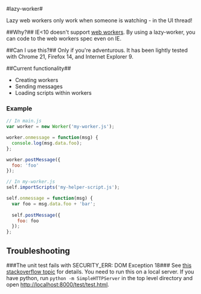 #lazy-worker#

Lazy web workers only work when someone is watching - in the UI thread!

##Why?##
IE<10 doesn't support [web workers](https://developer.mozilla.org/en-US/docs/DOM/Using_web_workers). By using a lazy-worker, you can code to the web workers spec even on IE.

##Can I use this?##
Only if you're adventurous. It has been lightly tested with Chrome 21, Firefox 14, and Internet Explorer 9. 

##Current functionality##
* Creating workers
* Sending messages
* Loading scripts within workers

### Example ###
```javascript
// In main.js
var worker = new Worker('my-worker.js');

worker.onmessage = function(msg) {
  console.log(msg.data.foo);
};

worker.postMessage({
  foo: 'foo'
});
```

```javascript
// In my-worker.js
self.importScripts('my-helper-script.js');

self.onmessage = function(msg) {
  var foo = msg.data.foo + 'bar';
  
  self.postMessage({
    foo: foo
  });
};
```

## Troubleshooting ##
###The unit test fails with SECURITY_ERR: DOM Exception 18###
See [this stackoverflow topic](http://stackoverflow.com/questions/2704929/uncaught-error-security-err-dom-exception-18) for details. You need to run this on a local server. If you have python, run `python -m SimpleHTTPServer` in the top level directory and open [http://localhost:8000/test/test.html](http://localhost:8000/test/test.html).
